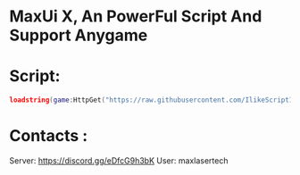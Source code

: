 # MaxUi X, An PowerFul Script And Support Anygame

# Script:
```lua
loadstring(game:HttpGet("https://raw.githubusercontent.com/IlikeScript1234/MaxUIX/main/MainScript.lua", true))()
```

# Contacts : 
Server: https://discord.gg/eDfcG9h3bK
User: maxlasertech
